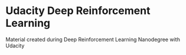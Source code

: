 # Udacity Deep Reinforcement Learning
 Material created during Deep Reinforcement Learning Nanodegree with Udacity
